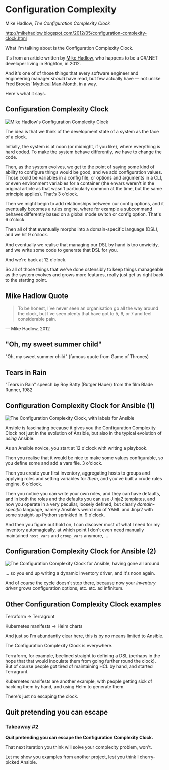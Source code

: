 # Configuration Complexity <!-- .element class="hidden" -->

Mike Hadlow, *The Configuration Complexity Clock*

http://mikehadlow.blogspot.com/2012/05/configuration-complexity-clock.html

<!-- Note -->
What I'm talking about is the Configuration Complexity Clock.

It's from an article written by [Mike Hadlow](https://mikehadlow.com/), who happens to be a C#/.NET developer living in Brighton, in 2012.

And it's one of of those things that every software engineer and engineering manager *should* have read, but few actually have — not unlike Fred Brooks' [Mythical Man-Month](https://en.wikipedia.org/wiki/The_Mythical_Man-Month), in a way.

Here's what it says.


<!-- .slide: data-timing="120" -->
## Configuration Complexity Clock <!-- .element class="hidden" -->
![Mike Hadlow's Configuration Complexity Clock](images/ccc.svg)

<!-- Note -->
The idea is that we think of the development state of a system as the face of a clock.

Initially, the system is at noon (or midnight, if you like), where everything is hard coded.
To make the system behave differently, we have to change the code.

Then, as the system evolves, we get to the point of saying some kind of ability to configure things would be good, and we add configuration values.
Those could be variables in a config file, or options and arguments in a CLI, or even environment variables for a container (the envars weren't in the original article as that wasn't particularly common at the time, but the same principle applies).
That's 3 o'clock.

Then we might begin to add relationships between our config options, and it eventually becomes a rules engine, where for example a subcommand behaves differently based on a global mode switch or config option.
That's 6 o'clock.

Then all of that eventually morphs into a domain-specific language (DSL), and we hit 9 o'clock.

And eventually we realise that managing our DSL by hand is too unwieldy, and we write some code to generate that DSL for you.

And we're back at 12 o'clock.

So all of those things that we've done ostensibly to keep things manageable as the system evolves and grows more features, really just get us right back to the starting point.


<!-- .slide: data-timing="25" -->
## Mike Hadlow Quote <!-- .element class="hidden" -->
> To be honest, I’ve never seen an organisation go all the way around the clock, but I’ve seen plenty that have got to 5, 6, or 7 and feel considerable pain.

— Mike Hadlow, 2012


<!-- .slide: data-timing="10" data-background-image="images/sweet-summer-child.jpeg" data-background-size="contain" -->
## "Oh, my sweet summer child" <!-- .element class="hidden" -->

"Oh, my sweet summer child" (famous quote from Game of Thrones) <!-- .element class="hidden" -->


<!-- .slide: data-timing="10" data-background-image="https://upload.wikimedia.org/wikipedia/en/1/16/BladeRunnerRoyBattySpeech.jpeg" data-background-size="contain" -->
## Tears in Rain <!-- .element class="hidden" -->

"Tears in Rain" speech by Roy Batty (Rutger Hauer) from the film Blade Runner, 1982 <!-- .element class="hidden" -->


<!-- .slide: data-timing="90" -->
## Configuration Complexity Clock for Ansible (1) <!-- .element class="hidden" -->
![The Configuration Complexity Clock, with labels for Ansible](images/ccc-ansible-1.svg)

<!-- Note -->
Ansible is fascinating because it gives you the Configuration Complexity Clock not just in the evolution of Ansible, but also in the typical evolution of *using* Ansible:

As an Ansible novice, you start at 12 o'clock with writing a playbook.

Then you realise that it would be nice to make some values configurable, so you define some and add a vars file.
3 o'clock.

Then you create your first inventory, aggregating hosts to groups and applying roles and setting variables for *them*, and you've built a crude rules engine. 6 o'clock.

Then you notice you can write your own roles, and they can have defaults, and in both the roles and the defaults you can use Jinja2 templates, and now you operate in a very peculiar, loosely defined, but clearly *domain-specific* language, namely Ansible's weird mix of YAML and Jinja2 with some straight-up Python sprinkled in.
9 o'clock.

And then you figure out hold on, I can discover most of what I need for my inventory automagically, at which point I don't even need manually maintained `host_vars` and `group_vars` anymore, ...


## Configuration Complexity Clock for Ansible (2) <!-- .element class="hidden" -->
![The Configuration Complexity Clock for Ansible, having gone all around](images/ccc-ansible-2.svg)

<!-- Note -->
... so you end up writing a dynamic inventory driver, and it's noon again.

And of course the cycle doesn't stop there, because now your *inventory driver* grows configuration options, etc. etc. ad infinitum.


## Other Configuration Complexity Clock examples <!-- .element class="hidden" -->

Terraform → Terragrunt <!-- .element class="fragment fade-in-then-semi-out" -->

Kubernetes manifests → Helm charts <!-- .element class="fragment fade-in-then-semi-out" -->

<!-- Note -->
And just so I'm abundantly clear here, this is by no means limited to Ansible.

The Configuration Complexity Clock is everywhere.

Terraform, for example, beelined straight to defining a DSL (perhaps in the hope that that would inoculate them from going further round the clock).
But of course people got tired of maintaining HCL by hand, and started Terragrunt.

Kubernetes manifests are another example, with people getting sick of hacking them by hand, and using Helm to generate them.

There's just no escaping the clock.


## Quit pretending you can escape <!-- .element class="hidden" -->

### Takeaway #2

**Quit pretending you can escape the Configuration Complexity Clock.**

That next iteration you think will solve your complexity problem, won't.

<!-- Note -->
Let me show you examples from another project, lest you think I cherry-picked Ansible.
